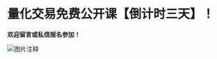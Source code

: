 # 量化交易免费公开课【倒计时三天】！

**欢迎留言或私信报名参加！**

![图片注释](http://storage-uqer.datayes.com/6412b2bca1e8d9008a9177b3/6bc42ee2-f845-11ed-a140-0242ac140002)